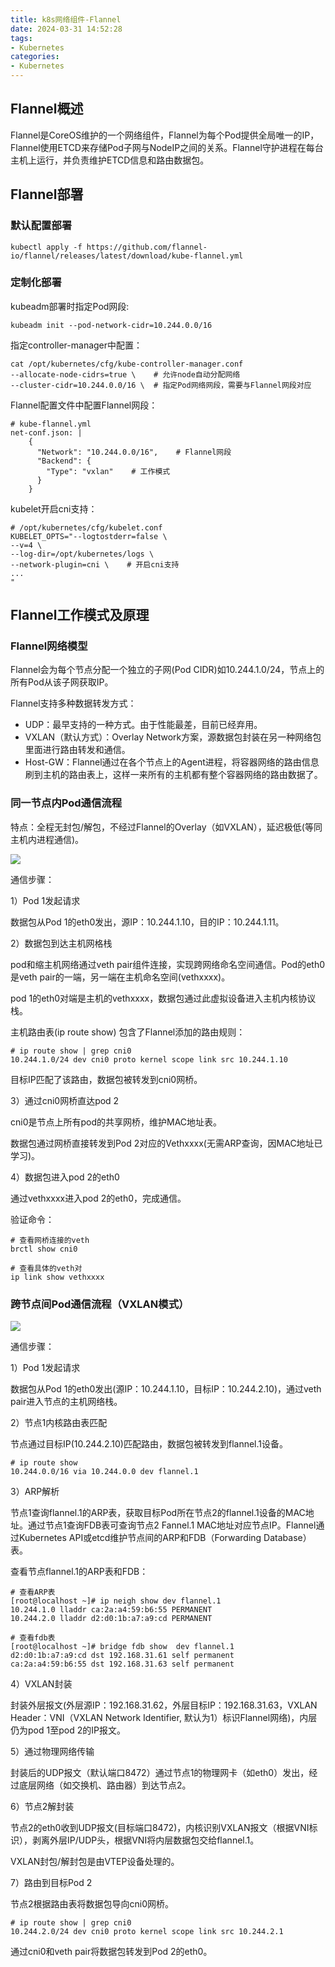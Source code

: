 ```yaml
---
title: k8s网络组件-Flannel
date: 2024-03-31 14:52:28
tags:
- Kubernetes
categories:
- Kubernetes
---
```


## Flannel概述

Flannel是CoreOS维护的一个网络组件，Flannel为每个Pod提供全局唯一的IP，Flannel使用ETCD来存储Pod子网与NodeIP之间的关系。Flannel守护进程在每台主机上运行，并负责维护ETCD信息和路由数据包。



## Flannel部署

### 默认配置部署

```shell
kubectl apply -f https://github.com/flannel-io/flannel/releases/latest/download/kube-flannel.yml
```



### 定制化部署

kubeadm部署时指定Pod网段:

```shell
kubeadm init --pod-network-cidr=10.244.0.0/16
```

指定controller-manager中配置：

```shell
cat /opt/kubernetes/cfg/kube-controller-manager.conf
--allocate-node-cidrs=true \    # 允许node自动分配网络
--cluster-cidr=10.244.0.0/16 \  # 指定Pod网络网段，需要与Flannel网段对应
```

Flannel配置文件中配置Flannel网段：

```shell
# kube-flannel.yml
net-conf.json: |
    {
      "Network": "10.244.0.0/16",    # Flannel网段
      "Backend": {
        "Type": "vxlan"    # 工作模式
      }
    }
```

kubelet开启cni支持：

```shell
# /opt/kubernetes/cfg/kubelet.conf
KUBELET_OPTS="--logtostderr=false \
--v=4 \
--log-dir=/opt/kubernetes/logs \
--network-plugin=cni \    # 开启cni支持
...
"
```



## Flannel工作模式及原理

### Flannel网络模型

Flannel会为每个节点分配一个独立的子网(Pod CIDR)如10.244.1.0/24，节点上的所有Pod从该子网获取IP。

Flannel支持多种数据转发方式：

- UDP：最早支持的一种方式。由于性能最差，目前已经弃用。
- VXLAN（默认方式）：Overlay Network方案，源数据包封装在另一种网络包里面进行路由转发和通信。
- Host-GW：Flannel通过在各个节点上的Agent进程，将容器网络的路由信息刷到主机的路由表上，这样一来所有的主机都有整个容器网络的路由数据了。



### 同一节点内Pod通信流程

特点：全程无封包/解包，不经过Flannel的Overlay（如VXLAN），延迟极低(等同主机内进程通信)。

![](k8s-Flannel原理/2025-03-31_16-08.png)

通信步骤：

1）Pod 1发起请求

数据包从Pod 1的eth0发出，源IP：10.244.1.10，目的IP：10.244.1.11。

2）数据包到达主机网格栈

pod和缩主机网络通过veth pair组件连接，实现跨网络命名空间通信。Pod的eth0是veth pair的一端，另一端在主机命名空间(vethxxxx)。

pod 1的eth0对端是主机的vethxxxx，数据包通过此虚拟设备进入主机内核协议栈。

主机路由表(ip route show)  包含了Flannel添加的路由规则：

```shell
# ip route show | grep cni0
10.244.1.0/24 dev cni0 proto kernel scope link src 10.244.1.10
```

目标IP匹配了该路由，数据包被转发到cni0网桥。

3）通过cni0网桥直达pod 2

cni0是节点上所有pod的共享网桥，维护MAC地址表。

数据包通过网桥直接转发到Pod 2对应的Vethxxxx(无需ARP查询，因MAC地址已学习)。

4）数据包进入pod 2的eth0

通过vethxxxx进入pod 2的eth0，完成通信。



验证命令：

```shell
# 查看网桥连接的veth
brctl show cni0

# 查看具体的veth对
ip link show vethxxxx
```



### 跨节点间Pod通信流程（VXLAN模式）

 ![](k8s-Flannel原理/2025-03-31_17-03.png)

通信步骤：

1）Pod 1发起请求

数据包从Pod 1的eth0发出(源IP：10.244.1.10，目标IP：10.244.2.10)，通过veth pair进入节点的主机网络栈。

2）节点1内核路由表匹配

节点通过目标IP(10.244.2.10)匹配路由，数据包被转发到flannel.1设备。

```shell
# ip route show
10.244.0.0/16 via 10.244.0.0 dev flannel.1
```

3）ARP解析

节点1查询flannel.1的ARP表，获取目标Pod所在节点2的flannel.1设备的MAC地址。通过节点1查询FDB表可查询节点2 Fannel.1 MAC地址对应节点IP。Flannel通过Kubernetes API或etcd维护节点间的ARP和FDB（Forwarding Database）表。

查看节点flannel.1的ARP表和FDB：

```shell
# 查看ARP表
[root@localhost ~]# ip neigh show dev flannel.1
10.244.1.0 lladdr ca:2a:a4:59:b6:55 PERMANENT
10.244.2.0 lladdr d2:d0:1b:a7:a9:cd PERMANENT

# 查看fdb表
[root@localhost ~]# bridge fdb show  dev flannel.1
d2:d0:1b:a7:a9:cd dst 192.168.31.61 self permanent
ca:2a:a4:59:b6:55 dst 192.168.31.63 self permanent
```

4）VXLAN封装

封装外层报文(外层源IP：192.168.31.62，外层目标IP：192.168.31.63，VXLAN Header：VNI（VXLAN Network Identifier, 默认为1）标识Flannel网络)，内层仍为pod 1至pod 2的IP报文。

5）通过物理网络传输

封装后的UDP报文（默认端口8472）通过节点1的物理网卡（如eth0）发出，经过底层网络（如交换机、路由器）到达节点2。

6）节点2解封装

节点2的eth0收到UDP报文(目标端口8472)，内核识别VXLAN报文（根据VNI标识），剥离外层IP/UDP头，根据VNI将内层数据包交给flannel.1。

VXLAN封包/解封包是由VTEP设备处理的。

7）路由到目标Pod 2

节点2根据路由表将数据包导向cni0网桥。

```shell
# ip route show | grep cni0
10.244.2.0/24 dev cni0 proto kernel scope link src 10.244.2.1
```

通过cni0和veth pair将数据包转发到Pod 2的eth0。



